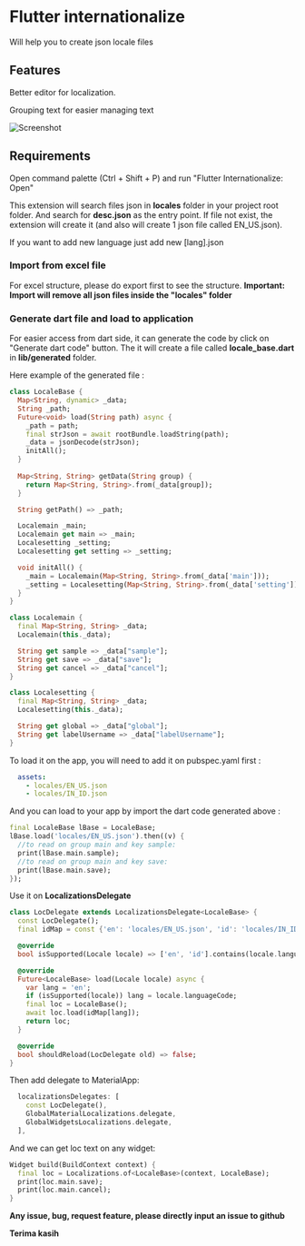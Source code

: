 # Flutter internationalize

Will help you to create json locale files

## Features

Better editor for localization.

Grouping text for easier managing text


![Screenshot](https://user-images.githubusercontent.com/1171479/62834791-5dab0880-bc7b-11e9-8672-8d0fa250b688.png)


## Requirements

Open command palette (Ctrl + Shift + P) and run "Flutter Internationalize: Open"

This extension will search files json in **locales** folder in your project root folder. And search for **desc.json** as the entry point.
If file not exist, the extension will create it (and also will create 1 json file called EN_US.json).

If you want to add new language just add new [lang].json

### Import from excel file

For excel structure, please do export first to see the structure. **Important: Import will remove all json files inside the "locales" folder**

### Generate dart file and load to application

For easier access from dart side, it can generate the code by click on "Generate dart code" button. The it will create a file called **locale_base.dart** in **lib/generated** folder.

Here example of the generated file :

```dart
class LocaleBase {
  Map<String, dynamic> _data;
  String _path;
  Future<void> load(String path) async {
    _path = path;
    final strJson = await rootBundle.loadString(path);
    _data = jsonDecode(strJson);
    initAll();
  }
  
  Map<String, String> getData(String group) {
    return Map<String, String>.from(_data[group]);
  }

  String getPath() => _path;

  Localemain _main;
  Localemain get main => _main;
  Localesetting _setting;
  Localesetting get setting => _setting;

  void initAll() {
    _main = Localemain(Map<String, String>.from(_data['main']));
    _setting = Localesetting(Map<String, String>.from(_data['setting']));
  }
}

class Localemain {
  final Map<String, String> _data;
  Localemain(this._data);

  String get sample => _data["sample"];
  String get save => _data["save"];
  String get cancel => _data["cancel"];
}

class Localesetting {
  final Map<String, String> _data;
  Localesetting(this._data);

  String get global => _data["global"];
  String get labelUsername => _data["labelUsername"];
}

```

To load it on the app, you will need to add it on pubspec.yaml first :

```yaml
  assets:
    - locales/EN_US.json
    - locales/IN_ID.json
```

And you can load to your app by import the dart code generated above :

```dart
final LocaleBase lBase = LocaleBase;
lBase.load('locales/EN_US.json').then((v) {
  //to read on group main and key sample:
  print(lBase.main.sample);
  //to read on group main and key save:
  print(lBase.main.save);
});

```

Use it on **LocalizationsDelegate**

```dart
class LocDelegate extends LocalizationsDelegate<LocaleBase> {
  const LocDelegate();
  final idMap = const {'en': 'locales/EN_US.json', 'id': 'locales/IN_ID.json'};

  @override
  bool isSupported(Locale locale) => ['en', 'id'].contains(locale.languageCode);

  @override
  Future<LocaleBase> load(Locale locale) async {
    var lang = 'en';
    if (isSupported(locale)) lang = locale.languageCode;
    final loc = LocaleBase();
    await loc.load(idMap[lang]);
    return loc;
  }

  @override
  bool shouldReload(LocDelegate old) => false;
}
```

Then add delegate to MaterialApp:

```dart
  localizationsDelegates: [
    const LocDelegate(),
    GlobalMaterialLocalizations.delegate,
    GlobalWidgetsLocalizations.delegate,
  ],
```

And we can get loc text on any widget:
```dart
Widget build(BuildContext context) {
  final loc = Localizations.of<LocaleBase>(context, LocaleBase);
  print(loc.main.save);
  print(loc.main.cancel);
}
```

**Any issue, bug, request feature, please directly input an issue to github**


**Terima kasih**
